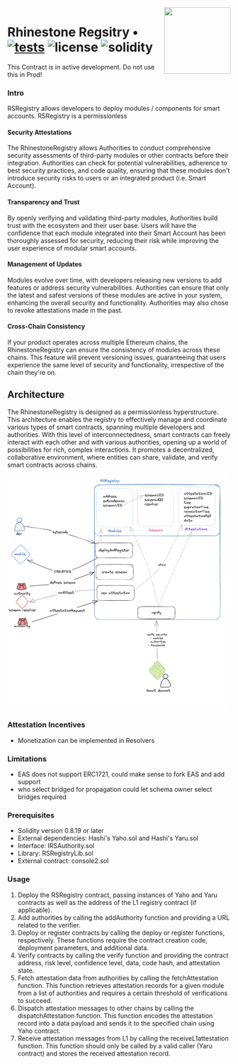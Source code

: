 <img align="right" width="150" height="150" top="100" src="./public/readme.jpg">

# Rhinestone Regsitry • [![tests](https://github.com/rhinestonewtf/registry/actions/workflows/ci.yml/badge.svg?label=tests)](https://github.com/rhinestonewtf/registry/actions/workflows/ci.yml) ![license](https://img.shields.io/github/license/rhinestonewtf/registry?label=license) ![solidity](https://img.shields.io/badge/solidity-^0.8.17-lightgrey)

This Contract is in active development. Do not use this in Prod!


### Intro

RSRegistry allows developers to deploy modules / components for smart accounts. RSRegistry is a permissionless 

#### Security Attestations
The RhinestoneRegistry allows Authorities to conduct comprehensive security assessments of third-party modules or other 
contracts before their integration. Authorities can check for potential vulnerabilities, adherence to best security practices, 
and code quality, ensuring that these modules don't introduce security risks to users or an integrated product (i.e. Smart Account).

#### Transparency and Trust
By openly verifying and validating third-party modules, Authorities build trust with the ecosystem and their user base. 
Users will have the confidence that each module integrated into their Smart Account has been thoroughly assessed for security, 
reducing their risk while improving the user experience of modular smart accounts.

#### Management of Updates
Modules evolve over time, with developers releasing new versions to add features or address security 
vulnerabilities. Authorities can ensure that only the latest and safest versions of these modules are active in your system, 
enhancing the overall security and functionality. Authorities may also chose to revoke attestations made in the past.

#### Cross-Chain Consistency
If your product operates across multiple Ethereum chains, the RhinestoneRegistry can ensure the consistency of modules across these chains. 
This feature will prevent versioning issues, guaranteeing that users experience the same level of security and functionality, 
irrespective of the chain they're on.

## Architecture

The RhinestoneRegistry is designed as a permissionless hyperstructure. 
This architecture enables the registry to effectively manage and coordinate various types of smart contracts, 
spanning multiple developers and authorities. With this level of interconnectedness, smart contracts can freely interact with each other and with 
various authorities, opening up a world of possibilities for rich, complex interactions. It promotes a decentralized, collaborative environment, 
where entities can share, validate, and verify smart contracts across chains.


![Architecture](./public/docs/architecture.png)





### Attestation Incentives
- Monetization can be implemented in Resolvers


### Limitations
- EAS does not support ERC1721, could make sense to fork EAS and add support
- who select bridged for propagation
    could let schema owner select bridges required


### Prerequisites
- Solidity version 0.8.19 or later
- External dependencies: Hashi's Yaho.sol and Hashi's Yaru.sol
- Interface: IRSAuthority.sol
- Library: RSRegistryLib.sol
- External contract: console2.sol

### Usage
1. Deploy the RSRegistry contract, passing instances of Yaho and Yaru contracts as well as the address of the L1 registry contract (if applicable).
1. Add authorities by calling the addAuthority function and providing a URL related to the verifier.
1. Deploy or register contracts by calling the deploy or register functions, respectively. These functions require the contract creation code, deployment parameters, and additional data.
1. Verify contracts by calling the verify function and providing the contract address,
risk level, confidence level, data, code hash, and attestation state.
1. Fetch attestation data from authorities by calling the fetchAttestation function.
This function retrieves attestation records for a given module from a list of authorities and requires a certain threshold of verifications to succeed.
1. Dispatch attestation messages to other chains by calling the dispatchAttestation function. 
This function encodes the attestation record into a data payload and sends it to the specified chain using Yaho contract.
1. Receive attestation messages from L1 by calling the receiveL1attestation function. 
This function should only be called by a valid caller (Yaru contract) and stores the received attestation record.

